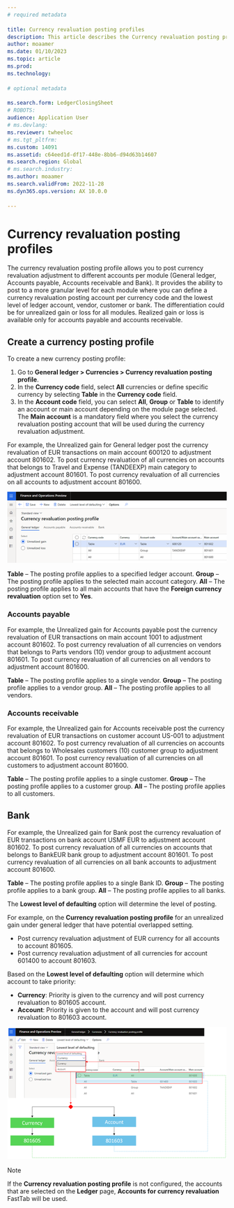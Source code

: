 ```yaml
---
# required metadata

title: Currency revaluation posting profiles
description: This article describes the Currency revaluation posting profiles.
author: moaamer
ms.date: 01/10/2023
ms.topic: article
ms.prod: 
ms.technology: 

# optional metadata

ms.search.form: LedgerClosingSheet
# ROBOTS: 
audience: Application User
# ms.devlang: 
ms.reviewer: twheeloc
# ms.tgt_pltfrm: 
ms.custom: 14091
ms.assetid: c64eed1d-df17-448e-8bb6-d94d63b14607
ms.search.region: Global
# ms.search.industry: 
ms.author: moaamer
ms.search.validFrom: 2022-11-28
ms.dyn365.ops.version: AX 10.0.0

---
```


# Currency revaluation posting profiles

The currency revaluation posting profile allows you to post currency revaluation adjustment to different accounts per module (General ledger, Accounts payable, Accounts 
receivable and Bank). It provides the ability to post to a more granular level for each module where you can define a currency revaluation posting account per currency code and the lowest level of ledger account, vendor, customer or bank. The differentiation could be for unrealized gain or loss for all modules. Realized gain or loss is available only for accounts payable and accounts receivable.  

## Create a currency posting profile

To create a new currency posting profile:
1. Go to **General ledger > Currencies > Currency revaluation posting profile**. 
2. In the **Currency code** field, select **All** currencies or define specific currency by selecting **Table** in the **Currency code** field. 
3. In the **Account code** field, you can select **All**, **Group** or **Table** to identify an account or main account depending on the module page selected. The **Main account** is a mandatory field where you select the currency revaluation posting account that will be used during the currency revaluation adjustment. 


For example, the Unrealized gain for General ledger post the currency revaluation of EUR transactions on main account 600120 to adjustment account 801602. To post 
currency revaluation of all currencies on accounts that belongs to Travel and Expense (TANDEEXP) main category to adjustment account 801601. To post currency 
revaluation of all currencies on all accounts to adjustment account 801600.


[![Currency revaluation posting profile.](./media/Postingprofile1.png)](./media/Postingprofile1.png)


**Table** – The posting profile applies to a specified ledger account. 
**Group** – The posting profile applies to the selected main account category. 
**All** – The posting profile applies to all main accounts that have the **Foreign currency revaluation** option set to **Yes**. 

### Accounts payable
For example, the Unrealized gain for Accounts payable post the currency revaluation of EUR transactions on main account 1001 to adjustment account 801602. To post currency revaluation of all currencies on vendors that belongs to Parts vendors (10) vendor group to adjustment account 801601. To post currency revaluation of all currencies on all vendors to adjustment account 801600.

**Table** – The posting profile applies to a single vendor. 
**Group** – The posting profile applies to a vendor group. 
**All** – The posting profile applies to all vendors. 


### Accounts receivable
For example, the Unrealized gain for Accounts receivable post the currency revaluation of EUR transactions on customer account US-001 to adjustment account 801602. To post currency revaluation of all currencies on accounts that belongs to Wholesales customers (10) customer group to adjustment account 801601. To post currency revaluation of all currencies on all customers to adjustment account 801600.

**Table** – The posting profile applies to a single customer. 
**Group** – The posting profile applies to a customer group. 
**All** – The posting profile applies to all customers. 


## Bank         
For example, the Unrealized gain for Bank post the currency revaluation of EUR transactions on bank account USMF EUR to adjustment account 801602. To post currency revaluation of all currencies on accounts that belongs to BankEUR bank group to adjustment account 801601. To post currency revaluation of all currencies on all bank accounts to adjustment account 801600.


**Table** – The posting profile applies to a single Bank ID. 
**Group** – The posting profile applies to a bank group. 
**All** – The posting profile applies to all banks. 

The **Lowest level of defaulting** option will determine the level of posting. 


For example, on the **Currency revaluation posting profile** for an unrealized gain under general ledger that have potential overlapped setting. 
 - Post currency revaluation adjustment of EUR currency for all accounts to account 801605. 
 - Post currency revaluation adjustment of all currencies for account 601400 to account 801603. 

Based on the **Lowest level of defaulting** option will determine which account to take priority: 
-	**Currency**: Priority is given to the currency and will post currency revaluation to 801605 account. 
-	**Account**: Priority is given to the account and will post currency revaluation to 801603 account.

[![Posting example.](./media/Lowestlevel2.png)](./media/Lowestlevel2.png)


>[!Note] 
>If the **Currency revaluation posting profile** is not configured, the accounts that are selected on the **Ledger** page, **Accounts for currency revaluation** FastTab will be used. 















